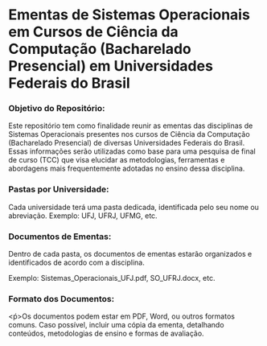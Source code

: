 <h1>Ementas de Sistemas Operacionais em Cursos de Ciência da Computação (Bacharelado Presencial) em Universidades Federais do Brasil</h1>

<h3>Objetivo do Repositório:</h3>

<p>Este repositório tem como finalidade reunir as ementas das disciplinas de Sistemas Operacionais presentes nos cursos de Ciência da Computação (Bacharelado Presencial) de diversas Universidades Federais do Brasil. Essas informações serão utilizadas como base para uma pesquisa de final de curso (TCC) que visa elucidar as metodologias, ferramentas e abordagens mais frequentemente adotadas no ensino dessa disciplina.</p>

<h3>Pastas por Universidade:</h3>

<p>Cada universidade terá uma pasta dedicada, identificada pelo seu nome ou abreviação.
Exemplo: UFJ, UFRJ, UFMG, etc.</p>


<h3>Documentos de Ementas:</h3>

<p>Dentro de cada pasta, os documentos de ementas estarão organizados e identificados de acordo com a disciplina.




  <!DOCTYPE html>
<meta charset='utf-8'>
<style> /* CSS styling */

  body {
      font-family: 'Helvetica Neue',Helvetica,Arial,sans-serif;
      font-size: 14px;
  }

  .bar {
    border: 1px solid #0b3536;
    border-radius: 6px;
  }

  #viz .barText {
    fill: #f5faf8;
    font-weight: 500;
  }

  .axisY text, .axisX text, .headerText text{
    fill: #0b3536;
  }

  #viz svg {
    background-color: #f5faf8;
  }

</style>
<head>
  <title>Carga horária dos cursos de Ciência da Computação</title>
</head>
<body>
  <div class='container'>
    <div id='viz'></div>
  </div>
<script src='https://d3js.org/d3.v4.min.js'></script>
<script>

 //Criamos os dados de nosso gráfico
var someData = [ {key: '2011', value: 32},
                 {key: '2012', value: 26},
                 {key: '2013', value: 60},
                 {key: '2014', value: 38},
                 {key: '2015', value: 53},
                 {key: '2016', value: 48},
                 {key: '2017', value: 42},
                 {key: '2018', value: 34},
                 {key: '2019', value: 37},
                 {key: '2020', value: 36},
                {key: 'UFG', value: 33}
];
 
//Retorna todas as keys, como se tivesse feito um loop em um array.
var keys  = someData.map(function(d){ return d.key; });
//Retorna todos os values, como se tivesse feito um loop em um array.  
var values = someData.map(function(d){ return d.value; });

var minValue = d3.min(someData.map(function(d){ return d.value; }));  
var maxValue = d3.max(someData.map(function(d){ return d.value; })); 
var mediumValue = maxValue / 2;
  
var colorBar = d3.scaleLinear()
               .domain([minValue, mediumValue, maxValue])
               .range(["red","yellow","green"])
  
//Aqui só definimos uma margim para o gráfico.
var margin = {top: 50, right: 20, bottom: 30, left: 30},
    width = 760 - margin.left - margin.right,
    height = 380 - margin.top - margin.bottom;

//Criamos a escala maxima para o gráfico, de acordo com a largura/altura
var xScale = d3.scaleBand().rangeRound([0, width]).padding(0.1),
    yScale = d3.scaleLinear().rangeRound([height, 0]);

//Queremos que na xScale contenha as keys
xScale.domain(keys);

//Queremos que na yScale contenha os values de (0 - valorMaximoDoValues)
yScale.domain([0, d3.max(values)]);

// Appending the svg object to the div on the page
var svg = d3.select('#viz').append('svg')
    .attr('width', width + margin.left + margin.right)
    .attr('height', height + margin.top + margin.bottom);

// Appending the 'group' element to the svg
// Moving the 'group' element to the top left margin
var g = svg.append('g')
    .attr('transform', 'translate(' + margin.left + ',' + margin.top + ')');

// Adding header to the chart
g.attr('class', 'headerText')
   .append('text')
   .attr('transform', 'translate(' + (width / 2) + ',' + (-margin.top / 2) + ')')
   .attr('text-anchor', 'middle')
   .attr('font-weight', 600)
   .text('Simple Bar Chart');

// Appending X axis and formatting the text
g.append('g')
    .attr('class', 'axisX')
    .attr('transform', 'translate(0,' + height + ')')
    .call(d3.axisBottom(xScale))
    .attr('font-weight', 'bold');

// Appending Y axis
g.append('g')
    .attr('class', 'axisY')
    .call(d3.axisLeft(yScale).ticks(10));

// Creating chart
var chart = g.selectAll('bar')
    .data(someData)
    .enter().append('g')

// Appending bar chart to the chart
chart.append('rect')
    .attr('class', 'bar')
    .style("fill", function(d){
      return colorBar(d.value);
     })
    .attr('x', function(d) { return xScale(d.key); })
    .attr('height', function(d) { return height - yScale(d.value); })
    .attr('y', function(d) { return yScale(d.value); })
    .attr('width', xScale.bandwidth());

// Appending text to each bar chart
chart.append('text')
    .attr('class', 'barText')
    .attr('x', function(d) { return xScale(d.key); })
    .attr('y', function(d) { return yScale(d.value); })
    .attr('dx', xScale.bandwidth()/2)
    .attr('dy', 20)
    .attr('text-anchor', 'middle')
    .text(function(d){ return d.value + "%"; });

// Adding mouseover and mouseout functions to the chart
chart.on('mouseover', function(d){
      d3.select(this).attr('opacity', 0.7);
      })
    .on('mouseout', function(d){
      d3.select(this)
        .attr('opacity', 1)});

</script>
</body>
Exemplo: Sistemas_Operacionais_UFJ.pdf, SO_UFRJ.docx, etc.</p>

<h3>Formato dos Documentos:</h3>

<ṕ>Os documentos podem estar em PDF, Word, ou outros formatos comuns.
Caso possível, incluir uma cópia da ementa, detalhando conteúdos, metodologias de ensino e formas de avaliação.</p>
